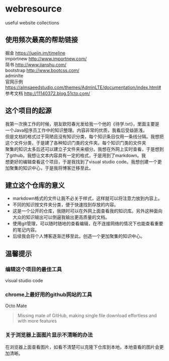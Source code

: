 # webresource
useful website collections
## 使用频次最高的帮助链接
掘金 https://juejin.im/timeline  
importnew http://www.importnew.com/  
简书 http://www.jianshu.com/  
bootstrap http://www.bootcss.com/  
adminlte  
官网示例    https://almsaeedstudio.com/themes/AdminLTE/documentation/index.html#  
参考文档    http://11140372.blog.51cto.com/  
## 这个项目的起源
我第一次换工作的时候，朋友欧阳春光发给我一个他的《待学.txt》，里面主要是一个Java程序员工作中的知识整理。内容非常的优质，我看后受益匪浅。  
但是文档的格式过于简陋且没有知识分类，每个知识条目仅用一条线分隔。我想把这个文件分类，于是建了各种知识门类的文件夹。每个知识门类的文件夹  
聚集的知识太多后还可以建立子文件夹来细分。我想在外网上实时查看，于是想到了github。我想让文本内容具有一定的格式，于是用到了markdown。我  
想更好的编辑查看这个项目，于是我找到了visual studio code。我想创建一个更加聚集的知识中心，于是我将博客迁移至此。  
## 建立这个仓库的意义
* markdown格式的文件让我不必关于样式，这样就可以将注意力放到内容上。
* 不同的知识按文件夹分类，便于快速找到存放的内容。
* 这是一个公开的仓库，我随时可以在外网上面查看我的知识库。另外这种面向大众的知识输出可以倒逼我输出更高质量的文档。
* 使用git管理，可以随时随地的查看编辑，在不连接网络的情况下也能查看重要的笔记内容。
* 后续我会将个人博客逐渐迁移至此，创造一个更加聚集的知识中心。
## 温馨提示
### 编辑这个项目的最佳工具
visual studio code
### chrome上最好用的github网站的工具
Octo Mate
> Missing mate of GitHub, making single file download effortless and with more features
### 关于浏览器上面图片显示不清晰的办法
在浏览器上面查看图片，如看不清楚可以克隆下仓库到本地，本地查看的图片会更加清晰。